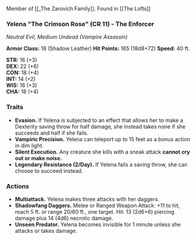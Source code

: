 Member of [[_The Zarovich Family]]. Found in [[The Lofts]]

### **Yelena "The Crimson Rose" (CR 11) - The Enforcer**

_Neutral Evil, Medium Undead (Vampire Assassin)_

**Armor Class:** 18 (Shadow Leather) **Hit Points:** 165 (18d8+72) **Speed:** 40 ft.

**STR:** 16 (+3)  
**DEX:** 22 (+6)  
**CON:** 18 (+4)  
**INT:** 14 (+2)  
**WIS:** 16 (+3)  
**CHA:** 18 (+4)

### **Traits**

- **Evasion.** If Yelena is subjected to an effect that allows her to make a Dexterity saving throw for half damage, she instead takes none if she succeeds and half if she fails.
- **Vampiric Precision.** Yelena can teleport up to 15 feet as a bonus action in dim light.
- **Silent Execution.** Any creature she kills with a sneak attack **cannot cry out or make noise.**
- **Legendary Resistance (2/Day).** If Yelena fails a saving throw, she can choose to succeed instead.

### **Actions**

- **Multiattack.** Yelena makes three attacks with her daggers.
- **Shadowfang Daggers.** Melee or Ranged Weapon Attack: +11 to hit, reach 5 ft. or range 20/60 ft., one target. Hit: 13 (2d6+6) piercing damage plus 14 (4d6) necrotic damage.
- **Unseen Predator.** Yelena becomes invisible for 1 minute unless she attacks or takes damage.